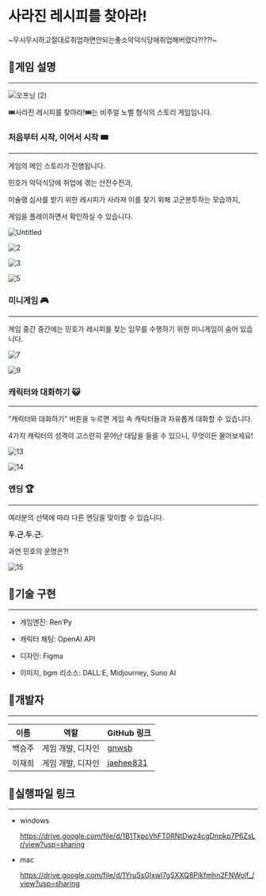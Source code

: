 # 사라진 레시피를 찾아라! 
~무시무시하고절대로취업하면안되는좋소악덕식당에취업해버렸다?!??!~

## 🍮게임 설명

---

![오프닝 (2)](https://github.com/user-attachments/assets/305e7aa7-84b1-404e-ab53-74714262f269)

🎟️사라진 레시피를 찾아라!🎟️는 비주얼 노벨 형식의 스토리 게임입니다. 

### 처음부터 시작, 이어서 시작 🎟️

---

게임의 메인 스토리가 진행됩니다. 

민호가 악덕식당에 취업에 겪는 산전수전과, 

미슐랭 심사를 받기 위한 레시피가 사라져 이를 찾기 위해 고군분투하는 모습까지, 

게임을 플레이하면서 확인하실 수 있습니다. 

![Untitled](https://github.com/user-attachments/assets/4e336db1-ec6f-4b5e-a5b8-65b460b50131)

![2](https://github.com/user-attachments/assets/72d8f3d9-f78b-4e8b-a005-10d0ba37e576)

![3](https://github.com/user-attachments/assets/b96ce280-1864-431e-ae0b-d48a04e1e1bc)

![5](https://github.com/user-attachments/assets/96f28e8c-5b11-4a50-8ed9-30c41a8c9115)

### 미니게임 🎮

---

게임 중간 중간에는 민호가 레시피를 찾는 임무를 수행하기 위한 미니게임이 숨어 있습니다. 

![7](https://github.com/user-attachments/assets/93c8e28d-6d7f-4e3e-82db-6636da535544)

![9](https://github.com/user-attachments/assets/7beb8f74-cdd7-4f4a-9952-e2ef5f3cda4f)

### 캐릭터와 대화하기 😺

---

“캐릭터와 대화하기” 버튼을 누르면 게임 속 캐릭터들과 자유롭게 대화할 수 있습니다. 

4가지 캐릭터의 성격이 고스란히 묻어난 대답을 들을 수 있으니, 무엇이든 물어보세요! 

![13](https://github.com/user-attachments/assets/3247bce2-366e-4292-9b89-40768eb33a34)

![14](https://github.com/user-attachments/assets/9b3a9ddf-d932-4341-8fed-9de6b586add0)


### 엔딩 🏆

---

여러분의 선택에 따라 다른 엔딩을 맞이할 수 있습니다. 

**두.근.두.근.**

과연 민호의 운명은?!

![15](https://github.com/user-attachments/assets/bd30d116-ff02-4059-9222-ec3e2872d9df)

## 🍮기술 구현

---

- 게임엔진: Ren’Py
    
- 캐릭터 채팅: OpenAI API

- 디자인: Figma
    
- 이미지, bgm 리소스: DALL:E, Midjourney, Suno AI

## 🍮개발자 

---

| 이름     | 역할      | GitHub 링크                          |
|----------|-----------|--------------------------------------|
| 백승주   | 게임 개발, 디자인  | [gnwsb](https://github.com/gnwsb) |
| 이재희   | 게임 개발, 디자인  | [jaehee831](https://github.com/jaehee831) |
 

## 🍮실행파일 링크 

---

- windows
  
  https://drive.google.com/file/d/1B1TkpcVhFT0RNtDwz4cgDnpkp7P6ZsLr/view?usp=sharing
  
- mac
  
  https://drive.google.com/file/d/1YruSsGlxwl7gSXXQ8PIkfmhn2FNWolf_/view?usp=sharing
